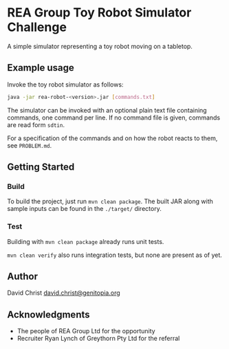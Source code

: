 # REA Group Toy Robot Simulator Challenge

A simple simulator representing a toy robot moving on a tabletop.

## Example usage

Invoke the toy robot simulator as follows:

```sh
java -jar rea-robot-<version>.jar [commands.txt]
```

The simulator can be invoked with an optional
plain text file containing commands, one command per line.
If no command file is given, commands are read form `sdtin`.

For a specification of the commands and on how the robot reacts to them, see `PROBLEM.md`.

## Getting Started

### Build

To build the project, just run `mvn clean package`.
The built JAR along with sample inputs can be found in the `./target/` directory.

### Test

Building with `mvn clean package` already runs unit tests.

`mvn clean verify` also runs integration tests, but none are present as of yet.

## Author

David Christ <david.christ@genitopia.org>

## Acknowledgments

- The people of REA Group Ltd for the opportunity
- Recruiter Ryan Lynch of Greythorn Pty Ltd for the referral
